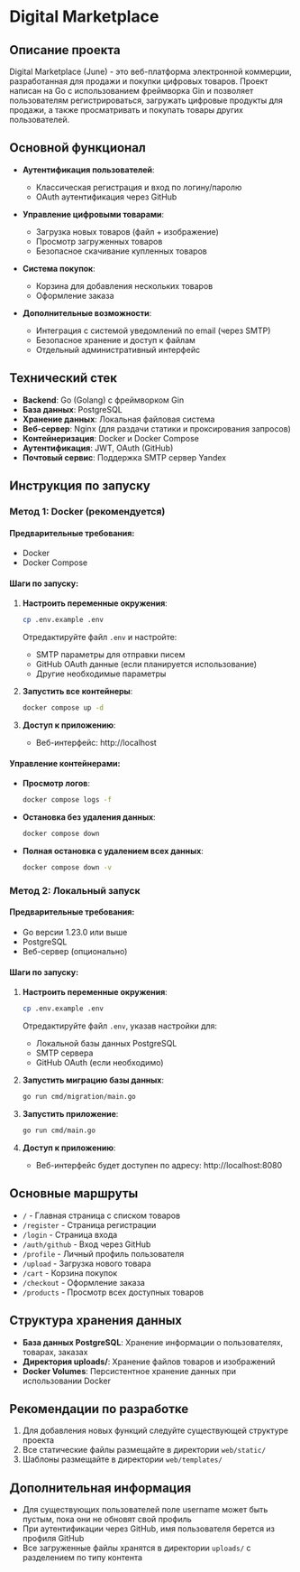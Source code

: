 # Digital Marketplace

## Описание проекта

Digital Marketplace (June) - это веб-платформа электронной коммерции, разработанная для продажи и покупки цифровых товаров. Проект написан на Go с использованием фреймворка Gin и позволяет пользователям регистрироваться, загружать цифровые продукты для продажи, а также просматривать и покупать товары других пользователей.

## Основной функционал

- **Аутентификация пользователей**:
  - Классическая регистрация и вход по логину/паролю
  - OAuth аутентификация через GitHub

- **Управление цифровыми товарами**:
  - Загрузка новых товаров (файл + изображение)
  - Просмотр загруженных товаров
  - Безопасное скачивание купленных товаров

- **Система покупок**:
  - Корзина для добавления нескольких товаров
  - Оформление заказа

- **Дополнительные возможности**:
  - Интеграция с системой уведомлений по email (через SMTP)
  - Безопасное хранение и доступ к файлам
  - Отдельный административный интерфейс

## Технический стек

- **Backend**: Go (Golang) с фреймворком Gin
- **База данных**: PostgreSQL
- **Хранение данных**: Локальная файловая система
- **Веб-сервер**: Nginx (для раздачи статики и проксирования запросов)
- **Контейнеризация**: Docker и Docker Compose
- **Аутентификация**: JWT, OAuth (GitHub)
- **Почтовый сервис**: Поддержка SMTP сервер Yandex

## Инструкция по запуску

### Метод 1: Docker (рекомендуется)

#### Предварительные требования:
- Docker
- Docker Compose

#### Шаги по запуску:

1. **Настроить переменные окружения**:
   ```bash
   cp .env.example .env
   ```
   Отредактируйте файл `.env` и настройте:
   - SMTP параметры для отправки писем
   - GitHub OAuth данные (если планируется использование)
   - Другие необходимые параметры

2. **Запустить все контейнеры**:
   ```bash
   docker compose up -d
   ```

3. **Доступ к приложению**:
   - Веб-интерфейс: http://localhost

#### Управление контейнерами:

- **Просмотр логов**:
  ```bash
  docker compose logs -f
  ```

- **Остановка без удаления данных**:
  ```bash
  docker compose down
  ```

- **Полная остановка с удалением всех данных**:
  ```bash
  docker compose down -v
  ```

### Метод 2: Локальный запуск

#### Предварительные требования:
- Go версии 1.23.0 или выше
- PostgreSQL
- Веб-сервер (опционально)

#### Шаги по запуску:

1. **Настроить переменные окружения**:
   ```bash
   cp .env.example .env
   ```
   Отредактируйте файл `.env`, указав настройки для:
   - Локальной базы данных PostgreSQL
   - SMTP сервера
   - GitHub OAuth (если необходимо)
   
2. **Запустить миграцию базы данных**:
   ```bash
   go run cmd/migration/main.go
   ```

3. **Запустить приложение**:
   ```bash
   go run cmd/main.go
   ```

4. **Доступ к приложению**:
   - Веб-интерфейс будет доступен по адресу: http://localhost:8080

## Основные маршруты

- `/` - Главная страница с списком товаров
- `/register` - Страница регистрации
- `/login` - Страница входа
- `/auth/github` - Вход через GitHub
- `/profile` - Личный профиль пользователя
- `/upload` - Загрузка нового товара
- `/cart` - Корзина покупок
- `/checkout` - Оформление заказа
- `/products` - Просмотр всех доступных товаров

## Структура хранения данных

- **База данных PostgreSQL**: Хранение информации о пользователях, товарах, заказах
- **Директория uploads/**: Хранение файлов товаров и изображений
- **Docker Volumes**: Персистентное хранение данных при использовании Docker

## Рекомендации по разработке

1. Для добавления новых функций следуйте существующей структуре проекта
2. Все статические файлы размещайте в директории `web/static/`
3. Шаблоны размещайте в директории `web/templates/`

## Дополнительная информация

- Для существующих пользователей поле username может быть пустым, пока они не обновят свой профиль
- При аутентификации через GitHub, имя пользователя берется из профиля GitHub
- Все загруженные файлы хранятся в директории `uploads/` с разделением по типу контента 